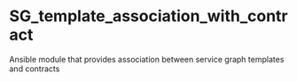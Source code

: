 # SG_template_association_with_contract
Ansible module that provides association between service graph templates and contracts
